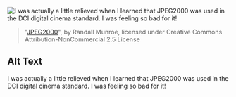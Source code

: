 ![I was actually a little relieved when I learned that JPEG2000 was used in the DCI digital cinema standard. I was feeling so bad for it!](https://imgs.xkcd.com/comics/jpeg2000.png)
> "[JPEG2000](https://xkcd.com/2254/)", by Randall Munroe, licensed under Creative Commons Attribution-NonCommercial 2.5 License

## Alt Text
I was actually a little relieved when I learned that JPEG2000 was used in the DCI digital cinema standard. I was feeling so bad for it!

